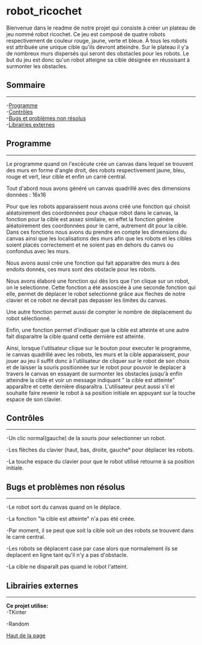 # robot_ricochet

Bienvenue dans le readme de notre projet qui consiste à créer un plateau de jeu nommé robot ricochet.
Ce jeu est composé de quatre robots respectivement de couleur rouge, jaune, verte et bleue. 
À tous les robots est attribuée une unique cible qu'ils devront atteindre.
Sur le plateau il y'a de nombreux murs dispersés qui seront des obstacles pour les robots.
Le but du jeu est donc qu'un robot atteigne sa cible désignée en réussisant à surmonter les obstacles.

## <h2 id="top">Sommaire</h2>
---
-[Programme](#programme)  
-[Contrôles](#controles)  
-[Bugs et problèmes non résolus](#bugs)  
-[Librairies externes](#libs)

## <h2 id="programme">Programme</h2>
---
Le programme quand on l'excécute crée un canvas dans lequel se trouvent des murs en forme d'angle droit, des robots respectivement jaune, bleu, rouge et vert, leur cible et enfin un carré central. 

Tout d'abord nous avons généré un canvas quadrillé avec des dimensions données : 16x16

Pour que les robots apparaissent nous avons créé une fonction qui choisit aléatoirement des coordonnées pour chaque robot dans le canvas, la fonction pour la cible est assez similaire, en effet la fonction génère aléatoirement des coordonnées pour le carré, autrement dit pour la cible. Dans ces fonctions nous avons du prendre en compte les dimensions du canvas ainsi que les localisations des murs afin que les robots et les cibles soient placés correctement et ne soient pas en dehors du canvs ou confondus avec les murs.

Nous avons aussi crée une fonction qui fait apparaitre des murs à des endoits donnés, ces murs sont des obstacle pour les robots. 

Nous avons élaboré une fonction qui dès lors que l'on clique sur un robot, on le selectionne. Cette fonction a été assosciée à une seconde fonction qui elle, permet de déplacer le robot selectionné grâce aux fleches de notre clavier et ce robot ne devrait pas depasser les limites du canvas. 

Une autre fonction permet aussi de compter le nombre de déplacement du robot sélectionné.

Enfin, une fonction permet d'indiquer que la cible est atteinte et une autre fait disparaitre la cible quand cette dernière est atteinte. 

Ainsi, lorsque l'utilsateur clique sur le bouton pour executer le programme, le canvas quadrillé avec les robots, les murs et la cible apparaissent, pour jouer au jeu il suffit donc à l'utilisateur de cliquer sur le robot de son choix et de laisser la souris positionnée sur le robot pour pouvoir le deplacer à travers le canvas en essayant de surmonter les obstacles jusqu'à enfin atteindre la cible et voir un message indiquant " la cible est atteinte" apparaître et cette dernière disparaîtra. L'utilisateur peut aussi s'il el souhaite faire revenir le robot à sa position initiale en appuyant sur la touche espace de son clavier.

## <h2 id="controles">Contrôles</h2>
---
-Un clic normal(gauche) de la souris pour selectionner un robot.

-Les flèches du clavier (haut, bas, droite, gauche° pour déplacer les robots.

-La touche espace du clavier pour que le robot utilisé retourne à sa position initiale.

## <h2 id="bugs">Bugs et problèmes non résolus</h2>
---
-Le robot sort du canvas quand on le déplace.

-La fonction "la cible est atteinte" n'a pas été créée.

-Par moment, il se peut que soit la cible soit un des robots se trouvent dans le carré central.

-Les robots se déplacent case par case alors que normalement ils se deplacent en ligne tant qu'il n'y a pas d'obstacle.

-La cible ne disparaît pas quand le robot l'atteint.

## <h2 id="libs">Librairies externes</h2>
---
**Ce projet utilise:**  
-TKinter

-Random

[Haut de la page](#top)
